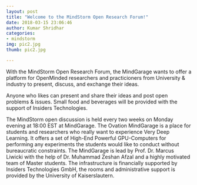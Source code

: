 ```yaml
---
layout: post
title: "Welcome to the MindStorm Open Research Forum!"
date: 2018-03-15 23:06:46
author: Kumar Shridhar
categories:
- mindstorm
img: pic2.jpg
thumb: pic2.jpg

---
```


With the MindStorm Open Research Forum, the MindGarage wants to offer a platform for OpenMinded researchers and practicioners from University & industry to present, discuss, and exchange their ideas.

Anyone who likes can present and share their ideas and post open problems & issues. Small food and beverages will be provided with the support of Insiders Technologies.

The MindStorm open discussion is held every two weeks on Monday evening at 18:00 EST at MindGarage. The Ovation MindGarage is a place for students and researchers who really want to experience Very Deep Learning. It offers a set of High-End Powerful GPU-Computers for performing any experiments the students would like to conduct without bureaucratic constraints. The MindGarage is lead by Prof. Dr. Marcus Liwicki with the help of Dr. Muhammad Zeshan Afzal and a highly motivated team of Master students. The infrastructure is financially supported by Insiders Technologies GmbH, the rooms and administrative support is provided by the University of Kaiserslautern.


